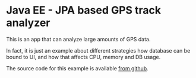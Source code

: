 # Java EE - JPA based GPS track analyzer

This is an app that can analyze large amounts of GPS data. 

In fact, it is just an example about different strategies how database can be bound to UI, and how that affects CPU, memory and DB usage.

The source code for this example is available 
[from github](https://github.com/mstahv/trackanalyzer).
